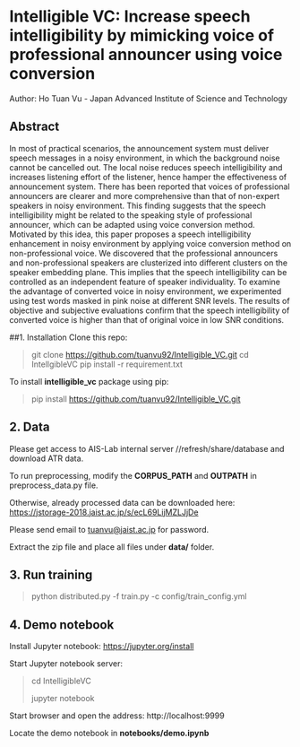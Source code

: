# Intelligible VC: Increase speech intelligibility by mimicking voice of professional announcer using voice conversion
Author: Ho Tuan Vu - Japan Advanced Institute of Science and Technology 

## Abstract
In most of practical scenarios, the announcement system must deliver speech messages in a noisy environment, in which the background noise cannot be cancelled out. The local noise reduces speech intelligibility and increases listening effort of the listener, hence hamper the effectiveness of announcement system. There has been reported that voices of professional announcers are clearer and more comprehensive than that of non-expert speakers in noisy environment. This finding suggests that the speech intelligibility might be related to the speaking style of professional announcer, which can be adapted using voice conversion method. Motivated by this idea, this paper proposes a speech intelligibility enhancement in noisy environment by applying voice conversion method on non-professional voice. We discovered that the professional announcers and non-professional speakers are clusterized into different clusters on the speaker embedding plane. This implies that the speech intelligibility can be controlled as an independent feature of speaker individuality. To examine the advantage of converted voice in noisy environment, we experimented using test words masked in pink noise at different SNR levels. The results of objective and subjective evaluations confirm that the speech intelligibility of converted voice is higher than that of original voice in low SNR conditions.


##1. Installation
Clone this repo: 
> git clone https://github.com/tuanvu92/Intelligible_VC.git
> cd IntellgibleVC
> pip install -r requirement.txt


To install **intelligible_vc** package using pip:
> pip install https://github.com/tuanvu92/Intelligible_VC.git


## 2. Data
Please get access to AIS-Lab internal server //refresh/share/database and download ATR data. 

To run preprocessing, modify the __CORPUS_PATH__ and __OUTPATH__ in preprocess_data.py file.

Otherwise, already processed data can be downloaded here: 
https://jstorage-2018.jaist.ac.jp/s/ecL69LijMZLJjDe

Please send email to tuanvu@jaist.ac.jp for password.

Extract the zip file and place all files under **data/** folder.

## 3. Run training
> python distributed.py -f train.py -c config/train_config.yml

## 4. Demo notebook
Install Jupyter notebook: https://jupyter.org/install

Start Jupyter notebook server:
> cd IntelligibleVC
> 
> jupyter notebook

Start browser and open the address: http://localhost:9999

Locate the demo notebook in **notebooks/demo.ipynb**








